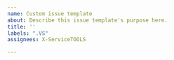 ```yaml
---
name: Custom issue template
about: Describe this issue template's purpose here.
title: ''
labels: ".VS"
assignees: X-ServiceTOOLS

---
```



